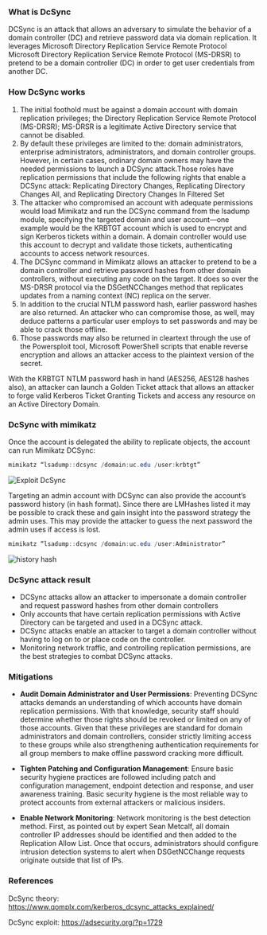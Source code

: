 ### What is DcSync
DCSync is an attack that allows an adversary to simulate the behavior of a domain controller (DC) and retrieve password data via domain replication. It leverages Microsoft Directory Replication Service Remote Protocol Microsoft Directory Replication Service Remote Protocol (MS-DRSR) to pretend to be a domain controller (DC) in order to get user credentials from another DC.

### How DcSync works
1. The initial foothold must be against a domain account with domain replication privileges; the Directory Replication Service Remote Protocol (MS-DRSR); MS-DRSR is a legitimate Active Directory service that cannot be disabled.
2. By default these privileges are limited to the: domain administrators, enterprise administrators, administrators, and domain controller groups. However, in certain cases, ordinary domain owners may have the needed permissions to launch a DCSync attack.Those roles have replication permissions that include the following rights that enable a DCSync attack: Replicating Directory Changes, Replicating Directory Changes All, and Replicating Directory Changes In Filtered Set
3. The attacker who compromised an account with adequate permissions would load Mimikatz and run the DCSync command from the lsadump module, specifying the targeted domain and user account—one example would be the KRBTGT account which is used to encrypt and sign Kerberos tickets within a domain. A domain controller would use this account to decrypt and validate those tickets, authenticating accounts to access network resources.
4. The DCSync command in Mimikatz allows an attacker to pretend to be a domain controller and retrieve password hashes from other domain controllers, without executing any code on the target. It does so over the MS-DRSR protocol via the DSGetNCChanges method that replicates updates from a naming context (NC) replica on the server.
5. In addition to the crucial NTLM password hash, earlier password hashes are also returned. An attacker who can compromise those, as well, may deduce patterns a particular user employs to set passwords and may be able to crack those offline.
6. Those passwords may also be returned in cleartext through the use of the Powersploit tool, Microsoft PowerShell scripts that enable reverse encryption and allows an attacker access to the plaintext version of the secret.

With the KRBTGT NTLM password hash in hand (AES256, AES128 hashes also), an attacker can launch a Golden Ticket attack that allows an attacker to forge valid Kerberos Ticket Granting Tickets and access any resource on an Active Directory Domain.

### DcSync with mimikatz
Once the account is delegated the ability to replicate objects, the account can run Mimikatz DCSync:

```powershell
mimikatz “lsadump::dcsync /domain:uc.edu /user:krbtgt”
```
![Exploit DcSync](https://adsecurity.org/wp-content/uploads/2015/09/Mimikatz-DCSync-UserRights-DCR-KRBTGT-Dump.jpg)


Targeting an admin account with DCSync can also provide the account’s password history (in hash format). Since there are LMHashes listed it may be possible to crack these and gain insight into the password strategy the admin uses. This may provide the attacker to guess the next password the admin uses if access is lost.
```powershell
mimikatz “lsadump::dcsync /domain:uc.edu /user:Administrator”
```
![history hash](https://adsecurity.org/wp-content/uploads/2015/09/Mimikatz-DCSync-UserRights-DCR-Administrator-500-Dump2-021.jpg)

### DcSync attack result
- DCSync attacks allow an attacker to impersonate a domain controller and request password hashes from other domain controllers
- Only accounts that have certain replication permissions with Active Directory can be targeted and used in a DCSync attack.
- DCSync attacks enable an attacker to target a domain controller without having to log on to or place code on the controller.
- Monitoring network traffic, and controlling replication permissions, are the best strategies to combat DCSync attacks.

### Mitigations

- **Audit Domain Administrator and User Permissions**: Preventing DCSync attacks demands an understanding of which accounts have domain replication permissions. With that knowledge, security staff should determine whether those rights should be revoked or limited on any of those accounts. Given that these privileges are standard for domain administrators and domain controllers, consider strictly limiting access to these groups while also strengthening authentication requirements for all group members to make offline password cracking more difficult.

- **Tighten Patching and Configuration Management**: Ensure basic security hygiene practices are followed including patch and configuration management, endpoint detection and response, and user awareness training. Basic security hygiene is the most reliable way to protect accounts from external attackers or malicious insiders.

- **Enable Network Monitoring**: Network monitoring is the best detection method. First, as pointed out by expert Sean Metcalf, all domain controller IP addresses should be identified and then added to the Replication Allow List. Once that occurs, administrators should configure intrusion detection systems to alert when DSGetNCChange requests originate outside that list of IPs.

### References
DcSync theory: https://www.qomplx.com/kerberos_dcsync_attacks_explained/

DcSync exploit: https://adsecurity.org/?p=1729
